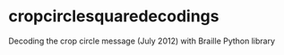 # cropcirclesquaredecodings
Decoding the crop circle message (July 2012) with Braille Python library

